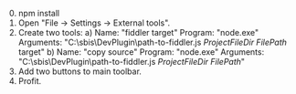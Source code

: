 0. npm install
1. Open "File -> Settings -> External tools".
2. Create two tools:
    a)
        Name: "fiddler target" 
        Program: "node.exe"
        Arguments: "C:\sbis\DevPlugin\path-to-fiddler.js $ProjectFileDir$ $FilePath$ target"
    b)
        Name: "copy source" 
        Program: "node.exe"
        Arguments: "C:\sbis\DevPlugin\path-to-fiddler.js $ProjectFileDir$ $FilePath$"
3. Add two buttons to main toolbar.
4. Profit.
